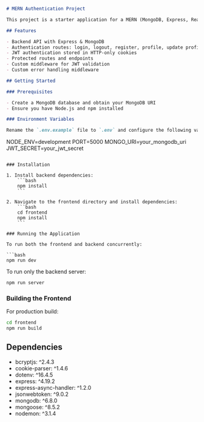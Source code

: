 ```markdown
# MERN Authentication Project

This project is a starter application for a MERN (MongoDB, Express, React, Node.js) stack with authentication using JWT and HTTP-Only cookies. This setup provides a single page application (SPA) workflow.

## Features

- Backend API with Express & MongoDB
- Authentication routes: login, logout, register, profile, update profile
- JWT authentication stored in HTTP-only cookies
- Protected routes and endpoints
- Custom middleware for JWT validation
- Custom error handling middleware

## Getting Started

### Prerequisites

- Create a MongoDB database and obtain your MongoDB URI
- Ensure you have Node.js and npm installed

### Environment Variables

Rename the `.env.example` file to `.env` and configure the following variables:

```
NODE_ENV=development
PORT=5000
MONGO_URI=your_mongodb_uri
JWT_SECRET=your_jwt_secret
```

### Installation

1. Install backend dependencies:
    ```bash
    npm install
    ```

2. Navigate to the frontend directory and install dependencies:
    ```bash
    cd frontend
    npm install
    ```

### Running the Application

To run both the frontend and backend concurrently:

```bash
npm run dev
```

To run only the backend server:

```bash
npm run server
```

### Building the Frontend

For production build:

```bash
cd frontend
npm run build
```

## Dependencies

- bcryptjs: ^2.4.3
- cookie-parser: ^1.4.6
- dotenv: ^16.4.5
- express: ^4.19.2
- express-async-handler: ^1.2.0
- jsonwebtoken: ^9.0.2
- mongodb: ^6.8.0
- mongoose: ^8.5.2
- nodemon: ^3.1.4
